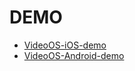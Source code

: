 # DEMO

* [VideoOS-iOS-demo](https://fir.im/VPUnionSDKDemo)
* [VideoOS-Android-demo](https://fir.im/juv)
